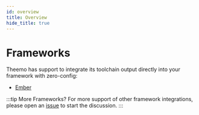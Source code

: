 ```yaml
---
id: overview
title: Overview
hide_title: true
---
```


# Frameworks

Theemo has support to integrate its toolchain output directly into your
framework with zero-config:

- [Ember](ember.md)

:::tip More Frameworks?
For more support of other framework integrations, please open an
[issue](https://github.com/gossi/theemo/issues) to start the discussion.
:::
